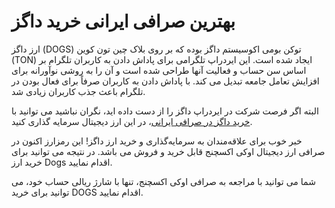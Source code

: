 
# بهترین صرافی ایرانی خرید داگز

ارز داگز (DOGS) توکن بومی اکوسیستم داگز بوده که بر روی بلاک چین تون کوین (TON) ایجاد شده است. این ایردراپ تلگرامی برای پاداش دادن به کاربران تلگرام بر اساس سن حساب و فعالیت آنها طراحی شده است و آن را به روشی نوآورانه برای افزایش تعامل جامعه تبدیل می کند. با پاداش دادن به کاربران صرفاً برای فعال بودن در تلگرام باعث جذب کاربران زیادی شد.

البته اگر فرصت شرکت در ایردراپ داگز را از دست داده اید، نگران نباشید می توانید با [خرید داگز در صرافی ایرانی](https://ok-ex.io/buy-and-sell/DOGS/)، در این ارز دیجیتال سرمایه گذاری کنید.

خبر خوب برای علاقه‌مندان به سرمایه‌گذاری و خرید ارز داگز! این رمزارز اکنون در صرافی ارز دیجیتال اوکی اکسچنج قابل خرید و فروش می باشد. در نتیجه می توانید برای خرید ارز Dogs اقدام نمایید.

شما می‌ توانید با مراجعه به صرافی اوکی اکسچنج، تنها با شارژ ریالی حساب خود، می توانید برای خرید DOGS اقدام نمایید.
